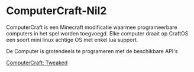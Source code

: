 # ComputerCraft-Nil2

ComputerCraft is een Minecraft modificatie waarmee programeerbare computers in het spel worden toegvoegd.
Elke computer draait op CraftOS een soort mini linux achtige OS met enkel lua support.

De Computer is grotendeels te programeren met de beschikbare API's

[ComputerCraft: Tweaked](https://tweaked.cc/)
